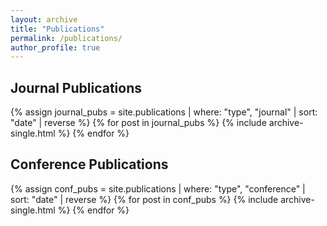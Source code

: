 ```yaml
---
layout: archive
title: "Publications"
permalink: /publications/
author_profile: true
---
```


<!-- Journal Publications (Sorted by date, newest first) -->
<h2>Journal Publications</h2>
<div class="publications">
  {% assign journal_pubs = site.publications | where: "type", "journal" | sort: "date" | reverse %}
  {% for post in journal_pubs %}
    {% include archive-single.html %}
  {% endfor %}
</div>

<!-- Conference Publications (Sorted by date, newest first) -->
<h2>Conference Publications</h2>
<div class="publications">
  {% assign conf_pubs = site.publications | where: "type", "conference" | sort: "date" | reverse %}
  {% for post in conf_pubs %}
    {% include archive-single.html %}
  {% endfor %}
</div>